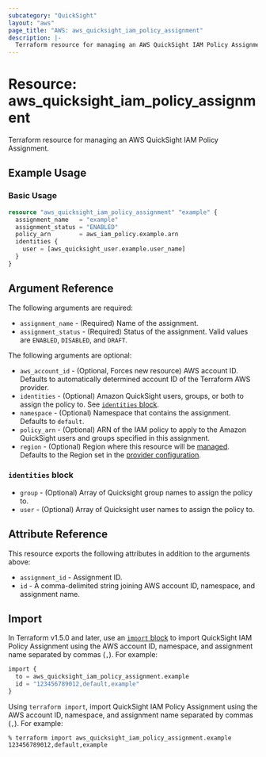 ```yaml
---
subcategory: "QuickSight"
layout: "aws"
page_title: "AWS: aws_quicksight_iam_policy_assignment"
description: |-
  Terraform resource for managing an AWS QuickSight IAM Policy Assignment.
---
```


# Resource: aws_quicksight_iam_policy_assignment

Terraform resource for managing an AWS QuickSight IAM Policy Assignment.

## Example Usage

### Basic Usage

```terraform
resource "aws_quicksight_iam_policy_assignment" "example" {
  assignment_name   = "example"
  assignment_status = "ENABLED"
  policy_arn        = aws_iam_policy.example.arn
  identities {
    user = [aws_quicksight_user.example.user_name]
  }
}
```

## Argument Reference

The following arguments are required:

* `assignment_name` - (Required) Name of the assignment.
* `assignment_status` - (Required) Status of the assignment. Valid values are `ENABLED`, `DISABLED`, and `DRAFT`.

The following arguments are optional:

* `aws_account_id` - (Optional, Forces new resource) AWS account ID. Defaults to automatically determined account ID of the Terraform AWS provider.
* `identities` - (Optional) Amazon QuickSight users, groups, or both to assign the policy to. See [`identities` block](#identities-block).
* `namespace` - (Optional) Namespace that contains the assignment. Defaults to `default`.
* `policy_arn` - (Optional) ARN of the IAM policy to apply to the Amazon QuickSight users and groups specified in this assignment.
* `region` - (Optional) Region where this resource will be [managed](https://docs.aws.amazon.com/general/latest/gr/rande.html#regional-endpoints). Defaults to the Region set in the [provider configuration](https://registry.terraform.io/providers/hashicorp/aws/latest/docs#aws-configuration-reference).

### `identities` block

* `group` - (Optional) Array of Quicksight group names to assign the policy to.
* `user` - (Optional) Array of Quicksight user names to assign the policy to.

## Attribute Reference

This resource exports the following attributes in addition to the arguments above:

* `assignment_id` - Assignment ID.
* `id` - A comma-delimited string joining AWS account ID, namespace, and assignment name.

## Import

In Terraform v1.5.0 and later, use an [`import` block](https://developer.hashicorp.com/terraform/language/import) to import QuickSight IAM Policy Assignment using the AWS account ID, namespace, and assignment name separated by commas (`,`). For example:

```terraform
import {
  to = aws_quicksight_iam_policy_assignment.example
  id = "123456789012,default,example"
}
```

Using `terraform import`, import QuickSight IAM Policy Assignment using the AWS account ID, namespace, and assignment name separated by commas (`,`). For example:

```console
% terraform import aws_quicksight_iam_policy_assignment.example 123456789012,default,example
```
